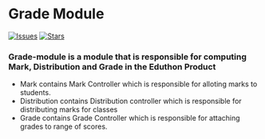 # Grade Module

[![Issues](https://img.shields.io/github/issues/Delwathon/grade-module.svg?style=flat-square)](https://github.com/Delwathon/grade-module/issues)
[![Stars](https://img.shields.io/github/stars/Delwathon/grade-module.svg?style=flat-square)](https://github.com/Delwathon/grade-module/stargazers)

### Grade-module is a module that is responsible for computing Mark, Distribution and Grade in the Eduthon Product

-   Mark contains Mark Controller which is responsible for alloting marks to students.
-   Distribution contains Distribution controller which is responsible for distributing marks for classes
-   Grade contains Grade Controller which is responsible for attaching grades to range of scores.
